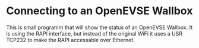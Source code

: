 # Connecting to an OpenEVSE Wallbox
This is small programm that will show the status of an OpenEVSE Wallbox.
It is using the RAPI interface, but instead of the original WiFi it uses a USR TCP232 to make the RAPI accessable over Ethernet.